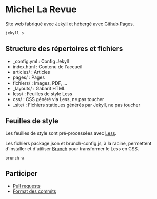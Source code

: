 # Michel La Revue

Site web fabriqué avec [Jekyll](http://jekyllrb.com/) et hébergé avec [Github Pages](https://pages.github.com/).

    jekyll s

## Structure des répertoires et fichiers

 - _config.yml : Config Jekyll
 - index.html : Contenu de l'accueil
 - articles/ : Articles
 - pages/ : Pages
 - fichiers/ : Images, PDF, ...
 - _layouts/ : Gabarit HTML
 - less/ : Feuilles de style Less
 - css/ : CSS généré via Less, ne pas toucher
 - _site/ : Fichiers statiques générés par Jekyll, ne pas toucher

## Feuilles de style

Les feuilles de style sont pré-processées avec [Less](http://lesscss.org/).

Les fichiers package.json et brunch-config.js, à la racine, permettent d'installer et d'utiliser [Brunch](http://brunch.io/) pour transformer le Less en CSS.

    brunch w

## Participer

 - [Pull requests](https://help.github.com/articles/using-pull-requests/)
 - [Format des commits](https://github.com/angular/angular.js/blob/master/CONTRIBUTING.md#commit)
